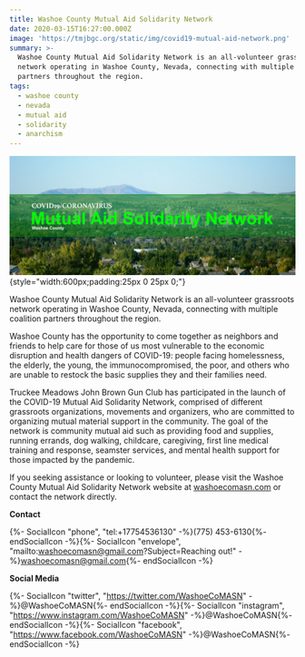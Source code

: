 ```yaml
---
title: Washoe County Mutual Aid Solidarity Network
date: 2020-03-15T16:27:00.000Z
image: 'https://tmjbgc.org/static/img/covid19-mutual-aid-network.png'
summary: >-
  Washoe County Mutual Aid Solidarity Network is an all-volunteer grassroots
  network operating in Washoe County, Nevada, connecting with multiple coalition
  partners throughout the region.
tags:
  - washoe county
  - nevada
  - mutual aid
  - solidarity
  - anarchism
---
```

![Washoe County Mutual Aid Solidarity Network Logo](/static/img/covid19-mutual-aid-network.png){style="width:600px;padding:25px 0 25px 0;"}

Washoe County Mutual Aid Solidarity Network is an all-volunteer grassroots network operating in Washoe County, Nevada, connecting with multiple coalition partners throughout the region.

Washoe County has the opportunity to come together as neighbors and friends to help care for those of us most vulnerable to the economic disruption and health dangers of COVID-19: people facing homelessness, the elderly, the young, the immunocompromised, the poor, and others who are unable to restock the basic supplies they and their families need.

Truckee Meadows John Brown Gun Club has participated in the launch of the COVID-19 Mutual Aid Solidarity Network, comprised of different grassroots organizations, movements and organizers, who are committed to organizing mutual material support in the community. The goal of the network is community mutual aid such as providing food and supplies, running errands, dog walking, childcare, caregiving, first line medical training and response, seamster services, and mental health support for those impacted by the pandemic.

If you seeking assistance or looking to volunteer, please visit the Washoe County Mutual Aid Solidarity Network website at [washoecomasn.com](https://www.washoecomasn.com/) or contact the network directly.

<p class="text-lg"><strong>Contact</strong></p>

{%- SocialIcon "phone", "tel:+17754536130" -%}(775) 453-6130{%- endSocialIcon -%}{%- SocialIcon "envelope", "mailto:washoecomasn@gmail.com?Subject=Reaching out!" -%}washoecomasn@gmail.com{%- endSocialIcon -%}

<p class="text-lg"><strong>Social Media</strong></p>

{%- SocialIcon "twitter", "https://twitter.com/WashoeCoMASN" -%}@WashoeCoMASN{%- endSocialIcon -%}{%- SocialIcon "instagram", "https://www.instagram.com/WashoeCoMASN" -%}@WashoeCoMASN{%- endSocialIcon -%}{%- SocialIcon "facebook", "https://www.facebook.com/WashoeCoMASN" -%}@WashoeCoMASN{%- endSocialIcon -%}